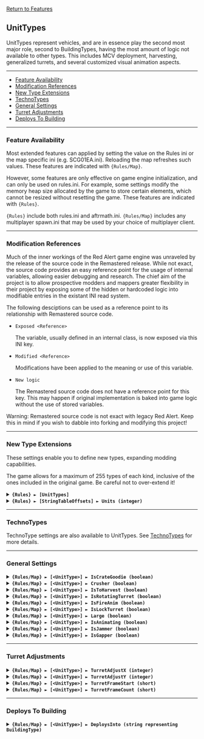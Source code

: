 [Return to Features](./features.md)

## UnitTypes

UnitTypes represent vehicles, and are in essence play the second most major role, second to BuildingTypes, having the most amount of logic not available to other types. This includes MCV deployment, harvesting, generalized turrets, and several customized visual animation aspects.

-------

 - [Feature Availability](#feature-availability)
 - [Modification References](#modification-references) 
 - [New Type Extensions](#new-type-extensions) 
 - [TechnoTypes](#technotypes) 
 - [General Settings](#general-settings) 
 - [Turret Adjustments](#turret-adjustments) 
 - [Deploys To Building](#deploys-to-building) 

-------

### Feature Availability

Most extended features can applied by setting the value on the Rules ini or the map specific ini (e.g. SCG01EA.ini). Reloading the map refreshes such values. These features are indicated with `{Rules/Map}`.

However, some features are only effective on game engine initialization, and can only be used on rules.ini. For example, some settings modify the memory heap size allocated by the game to store certain elements, which cannot be resized without resetting the game. These features are indicated with `{Rules}`.

`{Rules}` include both rules.ini and aftrmath.ini. `{Rules/Map}` includes any multiplayer spawn.ini that may be used by your choice of multiplayer client.

-------

### Modification References

Much of the inner workings of the Red Alert game engine was unraveled by the release of the source code in the Remastered release. While not exact, the source code provides an easy reference point for the usage of internal variables, allowing easier debugging and research. The chief aim of the project is to allow prospective modders and mappers greater flexibility in their project by exposing some of the hidden or hardcoded logic into modifiable entries in the existant INI read system.

The following desciptions can be used as a reference point to its relationship with Remastered source code.

 - ```Exposed <Reference>```
   
   The variable, usually defined in an internal class, is now exposed via this INI key.

 - ```Modified <Reference>```
   
   Modifications have been applied to the meaning or use of this variable.

 - ```New logic```

   The Remastered source code does not have a reference point for this key. This may happen if original implementation is baked into game logic without the use of stored variables.

Warning: Remastered source code is not exact with legacy Red Alert. Keep this in mind if you wish to dabble into forking and modifying this project!

-------

### New Type Extensions

These settings enable you to define new types, expanding modding capabilities.

The game allows for a maximum of 255 types of each kind, inclusive of the ones included in the original game. Be careful not to over-extend it!

<details>
  <summary><b><code>{Rules} ► [UnitTypes]</code></b></summary>

```New logic```

This section carries a zero-based list of IDs to be recognized as new UnitType.

Care must be taken that the list keys follow the zero-based index exactly. Duplicate keys (e.g. two '0='), or missing keys, may crash the game at boot. The requirement for strict ordering may change in the future.

Example as follows:

**[UnitTypes]**\
0=5TNK\
1=SAPC

</details>

<details>
  <summary><b><code>{Rules} ► [StringTableOffsets] ► Units (integer)</code></b></summary>

```New logic```
  
The `Name` entries can be used to set the names of objects, but is limited to 30 across all instances before the game crashes. Instead, it is recommended to utilize `CONQUER.ENG` and its language counterparts to supply these names.

This specifies the string entry location within `CONQUER.ENG` of new technotype entries. The index used is denoted by [Type] + [index in the new types section] + 1.

For example, if `[StringTableOffsets] ► Units` is set to 400 and `[UnitTypes] ► 2` is set to SAPC, then the string table entry for `[SAPC]` is 400 + 2 + 1 = **403**

Ensure that `CONQUER.ENG` has sufficient entries, as attempting to read a missing entry will crash the game when hovering over the affected unit.

Do not create entries that exceed 1000 as the game will route to `DEBUG.ENG` instead, which for now is beyond the scope of the project.

If not defined, or set to -1, all additional unit types will default their names to the 'Civilian' text entry.

</details>

-------

### TechnoTypes

TechnoType settings are also available to UnitTypes. See [TechnoTypes](./technotypes.md) for more details.

-------

### General Settings

<details>
  <summary><b><code>{Rules/Map} ► [&lt;UnitType&gt;] ► IsCrateGoodie (boolean)</code></b></summary>

```Exposed UnitTypeClass->IsCrateGoodie```

Determines if this unit can be spawned from a goodie crate.

</details>

<details>
  <summary><b><code>{Rules/Map} ► [&lt;UnitType&gt;] ► Crusher (boolean)</code></b></summary>

```Exposed UnitTypeClass->IsCrusher```

Determines if this unit can crush infantry that does not have `Crushable` set. By default, wheeled units (such as the Ranger) do not crush infantry, while tracked units (such as the tanks) do.

</details>

<details>
  <summary><b><code>{Rules/Map} ► [&lt;UnitType&gt;] ► IsToHarvest (boolean)</code></b></summary>

```Exposed UnitTypeClass->IsToHarvest```

Determines if this unit performs harvesting operations when over an ore patch. *The harvester behavior overrides have not yet been fully dehardcoded, so this switch does not have much use.*

</details>

<details>
  <summary><b><code>{Rules/Map} ► [&lt;UnitType&gt;] ► IsRotatingTurret (boolean)</code></b></summary>

```Exposed UnitTypeClass->IsRadarEquipped```

Determines if this unit renders a rotating radar dish above its sprite. If set to true, the unit uses its turret frames for its radar dish.

</details>

<details>
  <summary><b><code>{Rules/Map} ► [&lt;UnitType&gt;] ► IsFireAnim (boolean)</code></b></summary>

```Exposed UnitTypeClass->IsFireAnim```

Determines if this unit renders a firing animation when firing.

</details>

<details>
  <summary><b><code>{Rules/Map} ► [&lt;UnitType&gt;] ► IsLockTurret (boolean)</code></b></summary>

```Exposed UnitTypeClass->IsLockTurret```

*Functionality to be determined*

</details>

<details>
  <summary><b><code>{Rules/Map} ► [&lt;UnitType&gt;] ► Large (boolean)</code></b></summary>

```Exposed UnitTypeClass->IsGigundo```

Determines if the image of this unit is larger than the cell size of 24x24 pixels.\
This allows the adjecent cells to be re-rendered and prevent clipping and other graphical distortions. Note that this is supported for images up to 96x96 pixels, due to the new refresh window of 3x3 cells.

Note that this does not determine the size of the unit select box. This is determined solely by the size of the unit's image.

</details>

<details>
  <summary><b><code>{Rules/Map} ► [&lt;UnitType&gt;] ► IsAnimating (boolean)</code></b></summary>

```Exposed UnitTypeClass->IsAnimating```

Determines if this unit constantly animates, like a Visceroid. *Does not work as expected, consider using IsRotatingTurret with customized turret settings instead.*

</details>

<details>
  <summary><b><code>{Rules/Map} ► [&lt;UnitType&gt;] ► IsJammer (boolean)</code></b></summary>

```Exposed UnitTypeClass->IsJammer```

Determines if this unit acts like the Radar Jammer and can jam nearby radar domes.

</details>

<details>
  <summary><b><code>{Rules/Map} ► [&lt;UnitType&gt;] ► IsGapper (boolean)</code></b></summary>

```Exposed UnitTypeClass->IsGapper```

Determines if this unit acts like the Mobile Gap Generator and produces shroud around its vicinity.

</details>

-------

### Turret Adjustments

<details>
  <summary><b><code>{Rules/Map} ► [&lt;UnitType&gt;] ► TurretAdjustX (integer)</code></b></summary>

```New logic```

**`{Rules/Map} ► [<UnitType>] ► TurretAdjustX (integer)`**

Determines the horizontal turret offset

</details>

<details>
  <summary><b><code>{Rules/Map} ► [&lt;UnitType&gt;] ► TurretAdjustY (integer)</code></b></summary>

```New logic```

**`{Rules/Map} ► [<UnitType>] ► TurretAdjustY (integer)`**

Determines the vertical turret offset

</details>

<details>
  <summary><b><code>{Rules/Map} ► [&lt;UnitType&gt;] ► TurretFrameStart (short)</code></b></summary>

```New logic```

Determines the frame of the image used for the start of the turret animation. Useful in conjunction with IsRotatingTurret for objects that sport a custom turret.

</details>

<details>
  <summary><b><code>{Rules/Map} ► [&lt;UnitType&gt;] ► TurretFrameCount (short)</code></b></summary>

```New logic```

Determines the number of frames used for the turret animation. Useful in conjunction with IsRotatingTurret for objects that sport a custom turret.

</details>

-------

### Deploys To Building

<details>
  <summary><b><code>{Rules/Map} ► [&lt;UnitType&gt;] ► DeploysInto (string representing BuildingType)</code></b></summary>

```New logic```

Allows the unit to unpack into the indicated structure. Also enables the deploy cursor when hovering over the unit while selected, if not already enabled. Defaults to YARD for the MCV, none otherwise. Invalid buildingtype strings are treated as none.

The created building will be offset at the cell -1,-1 (directly north-west) from the unit's location. This may change in the future towards an automatic centering.

For the moment, teams with units with this modified characteristic may use the Undeploy mission to deploy.

Interactions with other deploy logic (such as unloading passengers) are not presently known.

</details>
